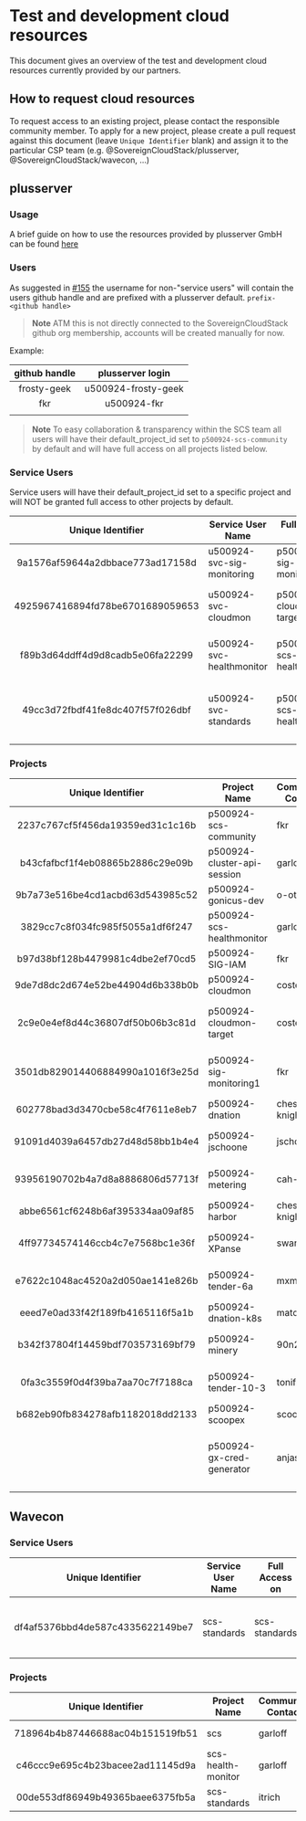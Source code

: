 # Test and development cloud resources

This document gives an overview of the test and development cloud resources currently provided by our partners.

## How to request cloud resources

To request access to an existing project, please contact the responsible community member. To apply for a new project, please create a pull request against this document (leave `Unique Identifier` blank) and assign it to the particular CSP team (e.g. @SovereignCloudStack/plusserver, @SovereignCloudStack/wavecon, ...)

## plusserver

### Usage

A brief guide on how to use the resources provided by plusserver GmbH can be found [here](plusserver-gx-scs.md)

### Users

As suggested in [#155](https://github.com/SovereignCloudStack/standards/issues/155) the username for non-"service users" will contain the users github handle and are prefixed with a plusserver default.
`prefix-<github handle>`

> **Note**
> ATM this is not directly connected to the SovereignCloudStack github org membership, accounts will be created manually for now.

Example:

| github handle | plusserver login    |
| :-----------: | :-----------------: |
| frosty-geek   | u500924-frosty-geek |
| fkr           | u500924-fkr         |
|               |                     |

> **Note**
> To easy collaboration & transparency within the SCS team all users will have their default_project_id set to `p500924-scs-community` by default and will have full access on all projects listed below.

### Service Users

Service users will have their default_project_id set to a specific project and will NOT be granted full access to other projects by default.

| Unique Identifier                | Service User Name          | Full Access on            | Community Contact | Description                                   | Needed until |
| :------------------------------: | -------------------------- | ------------------------- | ----------------- | --------------------------------------------- | :----------: |
| 9a1576af59644a2dbbace773ad17158d | u500924-svc-sig-monitoring | p500924-sig-monitoring1   | fkr               | Service User - SIG Monitoring                 | 31.12.2023   |
| 4925967416894fd78be6701689059653 | u500924-svc-cloudmon       | p500924-cloudmon-target   | costelter         | Service User - CloudMon Test Project          | 31.12.2023   |
| f89b3d64ddff4d9d8cadb5e06fa22299 | u500924-svc-healthmonitor  | p500924-scs-healthmonitor | garloff           | Service User - SCS Health Monitor             | ∞            |
| 49cc3d72fbdf41fe8dc407f57f026dbf | u500924-svc-standards      | p500924-scs-healthmonitor | garloff           | Service User - SCS Standards Compliance Check | ∞            |
|                                  |                            |                           |                   |                                               |              |

### Projects

| Unique Identifier                | Project Name                | Community Contact | Description                       | Needed until |
| :------------------------------: | --------------------------- | ----------------- | --------------------------------- | :----------: |
| 2237c767cf5f456da19359ed31c1c16b | p500924-scs-community       | fkr               | SCS Community Project             | ∞            |
| b43cfafbcf1f4eb08865b2886c29e09b | p500924-cluster-api-session | garloff           | cluster-api hands on session      | ∞            |
| 9b7a73e516be4cd1acbd63d543985c52 | p500924-gonicus-dev         | o-otte            | GONICUS GmbH                      | ∞            |
| 3829cc7c8f034fc985f5055a1df6f247 | p500924-scs-healthmonitor   | garloff           | SCS Health Monitor                | ∞            |
| b97d38bf128b4479981c4dbe2ef70cd5 | p500924-SIG-IAM             | fkr               | SIG IAM and VP08                  | ∞            |
| 9de7d8dc2d674e52be44904d6b338b0b | p500924-cloudmon            | costelter         | CloudMon Test Project             | 31.12.2023   |
| 2c9e0e4ef8d44c36807df50b06b3c81d | p500924-cloudmon-target     | costelter         | Target project for CloudMon tests | 31.12.2023   |
| 3501db829014406884990a1016f3e25d | p500924-sig-monitoring1     | fkr               | SIG Monitoring - cloudmon target  | 31.12.2023   |
| 602778bad3d3470cbe58c4f7611e8eb7 | p500924-dnation             | chess-knight      | dNation dev for VP06c             | ∞            |
| 91091d4039a6457db27d48d58bb1b4e4 | p500924-jschoone            | jschoone          | KaaS dev and evaluation           | ∞            |
| 93956190702b4a7d8a8886806d57713f | p500924-metering            | cah-link          | Dev Environment for VP13          | 31.12.2023   |
| abbe6561cf6248b6af395334aa09af85 | p500924-harbor              | chess-knight      | SCS Harbor for VP06c              | ∞            |
| 4ff97734574146ccb4c7e7568bc1e36f | p500924-XPanse              | swaroopar         | Eclipse XPanse Projekt POC        | 31.11.2023   |
| e7622c1048ac4520a2d050ae141e826b | p500924-tender-6a           | mxmxchere         | Dev Environment for VP06a         | ∞            |
| eeed7e0ad33f42f189fb4165116f5a1b | p500924-dnation-k8s         | matofeder         | dNation dev for VP06c             | ∞            |
| b342f37804f14459bdf703573169bf79 | p500924-minery              | 90n20             | Testbed env for Pentesting        | 30.11.2024   |
| 0fa3c3559f0d4f39ba7aa70c7f7188ca | p500924-tender-10-3         | tonifinger        | Dev Environment for VP10-3        | ∞            |
| b682eb90fb834278afb1182018dd2133 | p500924-scoopex             | scoopex           | Marc's gx-scs project             | ∞            |
|  | p500924-gx-cred-generator         | anjastrunk        | Dev Environment for Gaia-X Credential Generator        | ∞            |
|                                  |                             |                   |                      


## Wavecon

### Service Users

|        Unique Identifier         | Service User Name | Full Access on | Community Contact | Description                                   | Needed until |
| :------------------------------: | ----------------- | -------------- | ----------------- | --------------------------------------------- | :----------: |
| df4af5376bbd4de587c4335622149be7 | scs-standards     | scs-standards  | itrich            | Service User - SCS Standards Compliance Check |      ∞       |

### Projects

|        Unique Identifier         | Project Name       | Community Contact | Description        | Needed until |
| :------------------------------: | ------------------ | ----------------- | ------------------ | :----------: |
| 718964b4b87446688ac04b151519fb51 | scs                | garloff           | SCS Health Monitor |      ∞       |
| c46ccc9e695c4b23bacee2ad11145d9a | scs-health-monitor | garloff           | SCS Health Monitor |      ∞       |
| 00de553df86949b49365baee6375fb5a | scs-standards      | itrich            | SCS Health Monitor |      ∞       |
